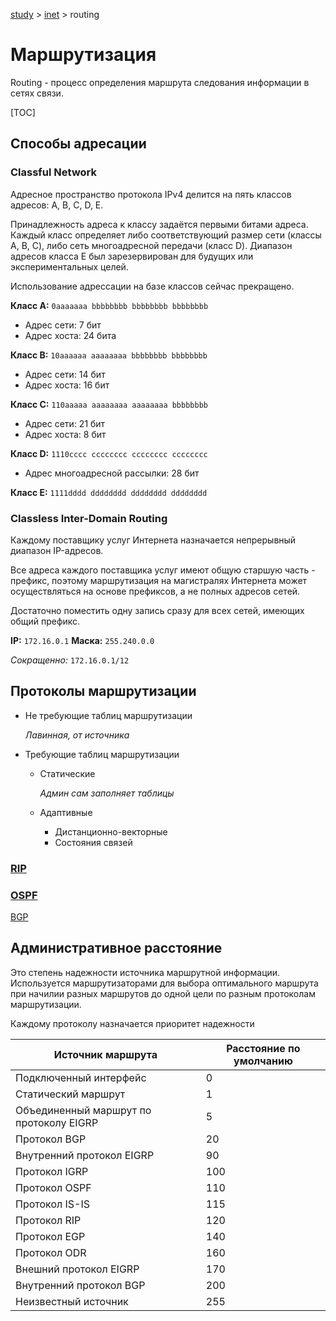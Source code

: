 [study](./../) > [inet](./) > routing

# Маршрутизация

Routing - процесс определения маршрута следования информации в сетях связи.

[TOC]

## Cпособы адресации

### Classful Network

Адресное пространство протокола IPv4 делится на пять классов адресов: А, B, C, D, E.

Принадлежность адреса к классу задаётся первыми битами адреса. Каждый класс определяет либо соответствующий размер сети (классы A, B, C), либо сеть многоадресной передачи (класс D). Диапазон адресов класса E был зарезервирован для будущих или экспериментальных целей.

Использование адрессации на базе классов сейчас прекращено.

**Класс A:** `0aaaaaaa bbbbbbbb bbbbbbbb bbbbbbbb`

- Адрес сети: 7 бит
- Адрес хоста: 24 бита

**Класс B:** `10aaaaaa aaaaaaaa bbbbbbbb bbbbbbbb`

- Адрес сети: 14 бит
- Адрес хоста: 16 бит

**Класс C:** `110aaaaa aaaaaaaa aaaaaaaa bbbbbbbb`

- Адрес сети: 21 бит
- Адрес хоста: 8 бит

**Класс D:** `1110сссс сссссссс сссссссс сссссссс`

- Адрес многоадресной рассылки: 28 бит

**Класс E:** `1111dddd dddddddd dddddddd dddddddd`

### Classless Inter-Domain Routing

Каждому поставщику услуг Интернета назначается непрерывный диапазон IP-адресов.

Все адреса каждого поставщика услуг имеют общую старшую часть - префикс, поэтому маршрутизация на магистралях Интернета может осуществляться на основе префиксов, а не полных адресов сетей.

Достаточно поместить одну запись сразу для всех сетей, имеющих общий префикс.

**IP:**		 `172.16.0.1`		 **Маска:**		 `255.240.0.0`

*Сокращенно:* `172.16.0.1/12`

## Протоколы маршрутизации

- Не требующие таблиц маршрутизации

  *Лавинная, от источника*

- Требующие таблиц маршрутизации

  - Статические

    *Админ сам заполняет таблицы*

  - Адаптивные

    - Дистанционно-векторные
    - Состояния связей

### [RIP](rip)

### [OSPF](ospf)

[BGP](bgp)

## Административное расстояние

Это степень надежности источника маршрутной информации. Используется маршрутизаторами для выбора оптимального маршрута при начилии разных маршрутов до одной цели по разным протоколам маршрутизации. 

Каждому протоколу назначается приоритет надежности

| Источник маршрута                       | Расстояние по умолчанию |
| --------------------------------------- | ----------------------- |
| Подключенный интерфейс                  | 0                       |
| Статический маршрут                     | 1                       |
| Объединенный маршрут по протоколу EIGRP | 5                       |
| Протокол BGP                            | 20                      |
| Внутренний протокол EIGRP               | 90                      |
| Протокол IGRP                           | 100                     |
| Протокол OSPF                           | 110                     |
| Протокол IS-IS                          | 115                     |
| Протокол RIP                            | 120                     |
| Протокол EGP                            | 140                     |
| Протокол ODR                            | 160                     |
| Внешний протокол EIGRP                  | 170                     |
| Внутренний протокол BGP                 | 200                     |
| Неизвестный источник                    | 255                     |
